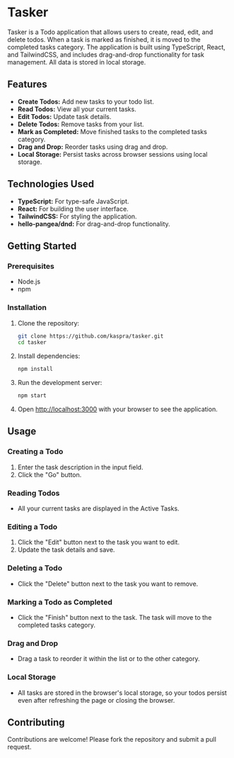 # Tasker

Tasker is a Todo application that allows users to create, read, edit, and delete todos. When a task is marked as finished, it is moved to the completed tasks category. The application is built using TypeScript, React, and TailwindCSS, and includes drag-and-drop functionality for task management. All data is stored in local storage.

## Features

- **Create Todos:** Add new tasks to your todo list.
- **Read Todos:** View all your current tasks.
- **Edit Todos:** Update task details.
- **Delete Todos:** Remove tasks from your list.
- **Mark as Completed:** Move finished tasks to the completed tasks category.
- **Drag and Drop:** Reorder tasks using drag and drop.
- **Local Storage:** Persist tasks across browser sessions using local storage.

## Technologies Used

- **TypeScript:** For type-safe JavaScript.
- **React:** For building the user interface.
- **TailwindCSS:** For styling the application.
- **hello-pangea/dnd:** For drag-and-drop functionality.

## Getting Started

### Prerequisites

- Node.js
- npm

### Installation

1. Clone the repository:

   ```sh
   git clone https://github.com/kaspra/tasker.git
   cd tasker
   ```

2. Install dependencies:

   ```sh
   npm install
   ```

3. Run the development server:

   ```sh
   npm start
   ```

4. Open [http://localhost:3000](http://localhost:3000) with your browser to see the application.

## Usage

### Creating a Todo

1. Enter the task description in the input field.
2. Click the "Go" button.

### Reading Todos

- All your current tasks are displayed in the Active Tasks.

### Editing a Todo

1. Click the "Edit" button next to the task you want to edit.
2. Update the task details and save.

### Deleting a Todo

- Click the "Delete" button next to the task you want to remove.

### Marking a Todo as Completed

- Click the "Finish" button next to the task. The task will move to the completed tasks category.

### Drag and Drop

- Drag a task to reorder it within the list or to the other category.

### Local Storage

- All tasks are stored in the browser's local storage, so your todos persist even after refreshing the page or closing the browser.

## Contributing

Contributions are welcome! Please fork the repository and submit a pull request.
